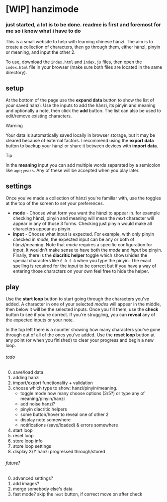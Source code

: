 # [WIP] hanzimode

### just started, a lot is to be done. readme is first and foremost for me so i know what i have to do

This is a small website to help with learning chinese hànzì. The aim is to create a collection of characters, then go through them, either hànzì, pinyin or meaning, and input the other 2.

To use, download the `index.html` and `index.js` files, then open the `index.html` file in your browser (make sure both files are located in the same directory).

## setup

At the bottom of the page use the **expand data** button to show the list of your saved hànzì. Use the inputs to add the hànzì, its pinyin and meaning and optionally a note, then click the **add** button. The list can also be used to edit/remove existing characters.

> [!WARNING]
> Your data is automatically saved locally in browser storage, but it may be cleared because of external factors. I recommend using the **export data** button to backup your hànzì or share it between devices with **import data**.

> [!TIP]
> In the **meaning** input you can add multiple words separated by a semicolon like `age;years`. Any of these will be accepted when you play later.

## settings

Once you've made a collection of hànzì you're familiar with, use the toggles at the top of the screen to set your preferences.

- **mode** - Choose what form you want the hànzì to appear in. for example checking hànzì, pinyin and meaning will mean the _next_ character will appear in any of those 3 forms. Checking just pinyin would make all characters appear as pinyin.
- **input** - Choose what input is expected. For example, with only pinyin checked in _mode_, the expected input can be any or both of hànzì/meaning. Note that _mode_ requires a specific configuration for _input_. It wouldn't make sense to have both the _mode_ and _input_ be pinyin.
  Finally, there is the **diacritic helper** toggle which shows/hides the special characters like `ê ù í à` when you type the pinyin. The exact spelling is required for the _input_ to be correct but if you have a way of entering those characters on your own feel free to hide the helper.

## play

Use the **start loop** button to start going through the characters you've added. A character in one of your selected _modes_ will appear in the middle, then below it will be the selected inputs. Once you fill them, use the **check** button to see if you're correct. If you're struggling, you can **reveal** any of the expected inputs or your note.

In the top left there is a counter showing how many characters you've gone through out of all of the ones you've added. Use the **reset loop** button at any point (or when you finished) to clear your progress and begin a new loop.

###### todo

0. save/load data
1. adding hanzi
2. import/export functionality + validation
3. choose which type to show: hanzi/pinyin/meaning.
   - toggle mode how many choose options (3/5?) or type any of meaning/pinyin/hanzi
   - add noise hanzi?
   - pinyin diacritic helpers
   - some button/hover to reveal one of other 2
   - display note somewhere
   - notifications (save/loaded) & errors somewhere
4. start loop
5. reset loop
6. store loop info
7. store loop settings
8. display X/Y hanzi progressed through/stored

###### future?

0. advanced settings?
1. add images?
2. merge somebody else's data
3. fast mode? skip the `next` button, if correct move on after check

